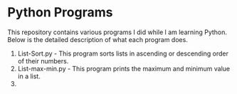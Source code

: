 # Python Programs

This repository contains various programs I did while l am learning Python. Below is the detailed description of what each program does.

1. List-Sort.py - This program sorts lists in ascending or descending order of their numbers.
2. List-max-min.py - This program prints the maximum and minimum value in a list.
3. 
